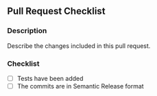 ## Pull Request Checklist

### Description
Describe the changes included in this pull request.

### Checklist
- [ ] Tests have been added
- [ ] The commits are in Semantic Release format
